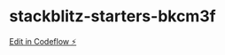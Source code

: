 # stackblitz-starters-bkcm3f

[Edit in Codeflow ⚡️](https://stackblitz.com/~/github.com/vohuman/stackblitz-starters-bkcm3f)